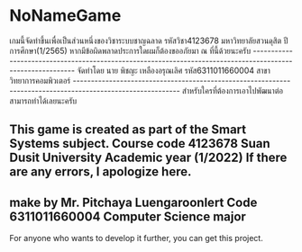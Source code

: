 # NoNameGame
เกมนี้จัดทำขึ้นเพื่อเป็นส่วนหนึ่งของวิชาระบบชาญฉลาด รหัสวิชา4123678 มหาวิทยาลัยสวนดุสิต ปีการศึกษา(1/2565)
หากมีข้อผิดพลาดประการใดผมก็ต้องขออภัยมา ณ ที่นี้ด้วยนะครับ
----------------------------------------­----------------------------------------­---------------------------
จัดทำโดย
นาย พิชญะ เหลืองอรุณเลิศ รหัส6311011660004 สาขาวิทยาการคอมพิวเตอร์
----------------------------------------­----------------------------------------­---------------------------
สำหรับใครที่ต้องการเอาไปพัฒนาต่อสามารถทำได้เลยนะครับ

This game is created as part of the Smart Systems subject. Course code 4123678 Suan Dusit University Academic year (1/2022)
If there are any errors, I apologize here.
-----------------------------------------------------------------------------------------------------------
make by
Mr. Pitchaya Luengaroonlert Code 6311011660004 Computer Science major
-----------------------------------------------------------------------------------------------------------
For anyone who wants to develop it further, you can get this project.
